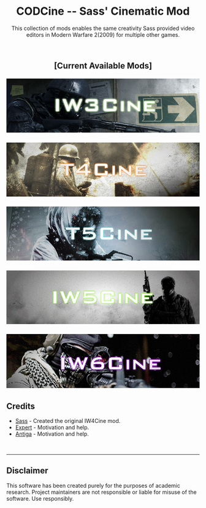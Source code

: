 
<h1 align="center">CODCine -- Sass' Cinematic Mod</h3>

<div align="center" markdown="1"> 

This collection of mods enables the same creativity Sass provided video  
editors in Modern Warfare 2(2009) for multiple other games.

<br>

<h2 align="center"> [Current Available Mods] 

[![IW3Cine](https://raw.githubusercontent.com/dtpln/codcine/main/assets/img/iw3cine.png 'IW3Cine')](https://github.com/dtpln/iw3cine)

[![T4Cine](https://raw.githubusercontent.com/dtpln/codcine/main/assets/img/t4cine.png 'T4Cine')](https://github.com/dtpln/t4cine)

[![T5Cine](https://raw.githubusercontent.com/dtpln/codcine/main/assets/img/t5cine.png 'T5Cine')](https://github.com/dtpln/t5cine)

[![IW5Cine](https://raw.githubusercontent.com/dtpln/codcine/main/assets/img/iw5cine.png 'IW5Cine')](https://github.com/dtpln/iw5cine)

[![IW6Cine](https://raw.githubusercontent.com/dtpln/codcine/main/assets/img/iw6cine.png 'IW6Cine')](https://github.com/dtpln/iw6cine)
</div>

## Credits
- [Sass](https://github.com/sortileges) - Created the original IW4Cine mod.
- [Expert](https://github.com/soexperttt) - Motivation and help.
- [Antiga](https://github.com/404) - Motivation and help.

<br>

___

## Disclaimer
This software has been created purely for the purposes of academic research. Project maintainers are not responsible or liable for misuse of the software. Use responsibly.
